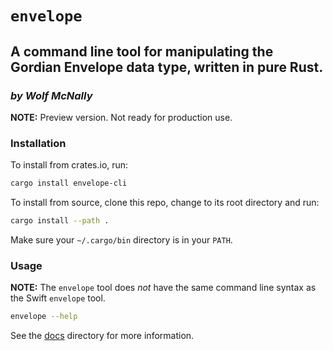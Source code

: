 # `envelope`

## A command line tool for manipulating the Gordian Envelope data type, written in pure Rust.

<!--Guidelines: https://github.com/BlockchainCommons/secure-template/wiki -->

### _by Wolf McNally_

**NOTE:** Preview version. Not ready for production use.

### Installation

To install from crates.io, run:

```bash
cargo install envelope-cli
```

To install from source, clone this repo, change to its root directory and run:

```bash
cargo install --path .
```

Make sure your `~/.cargo/bin` directory is in your `PATH`.

### Usage

**NOTE:** The `envelope` tool does *not* have the same command line syntax as the Swift `envelope` tool.

```bash
envelope --help
```

See the [docs](docs/README.md) directory for more information.
